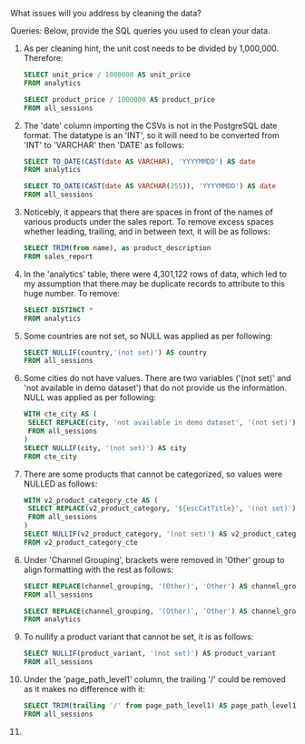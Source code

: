 What issues will you address by cleaning the data?

Queries:
Below, provide the SQL queries you used to clean your data.




1. As per cleaning hint, the unit cost needs to be divided by 1,000,000.  Therefore:
   
   ```sql
   SELECT unit_price / 1000000 AS unit_price
   FROM analytics

   SELECT product_price / 1000000 AS product_price
   FROM all_sessions
   ```

2. The 'date' column importing the CSVs is not in the PostgreSQL date format.  The datatype is an 'INT', so it will need to be converted from 'INT' to 'VARCHAR' then 'DATE' as follows:

   ```sql
   SELECT TO_DATE(CAST(date AS VARCHAR), 'YYYYMMDD') AS date
   FROM analytics

   SELECT TO_DATE(CAST(date AS VARCHAR(255)), 'YYYYMMDD') AS date
   FROM all_sessions
   ```

3. Noticebly, it appears that there are spaces in front of the names of various products under the sales report.  To remove excess spaces whether leading, trailing, and in between text, it will be as follows:

   ```sql
   SELECT TRIM(from name), as product_description
   FROM sales_report
   ```
   
4. In the 'analytics' table, there were 4,301,122 rows of data, which led to my assumption that there may be duplicate records to attribute to this huge number.  To remove:

   ```sql
   SELECT DISTINCT *
   FROM analytics
   ```

5. Some countries are not set, so NULL was applied as per following:

   ```sql
   SELECT NULLIF(country,'(not set)') AS country
   FROM all_sessions
   ```
   
6. Some cities do not have values.  There are two variables ('(not set)' and 'not available in demo dataset') that do not provide us the information. NULL was applied as per following:

   ```sql
   WITH cte_city AS (
   	SELECT REPLACE(city, 'not available in demo dataset', '(not set)') AS city
   	FROM all_sessions
   )
   SELECT NULLIF(city, '(not set)') AS city
   FROM cte_city
   ```

7. There are some products that cannot be categorized, so values were NULLED as follows:

   ```sql
   WITH v2_product_category_cte AS (
   	SELECT REPLACE(v2_product_category, '${escCatTitle}', '(not set)') AS v2_product_category
   	FROM all_sessions
   )
   SELECT NULLIF(v2_product_category, '(not set)') AS v2_product_category
   FROM v2_product_category_cte
   ```

8. Under 'Channel Grouping', brackets were removed in 'Other' group to align formatting with the rest as follows:

   ```sql
   SELECT REPLACE(channel_grouping, '(Other)', 'Other') AS channel_grouping
   FROM all_sessions

   SELECT REPLACE(channel_grouping, '(Other)', 'Other') AS channel_grouping
   FROM analytics
   ```

10. To nullify a product variant that cannot be set, it is as follows:

    ```sql
    SELECT NULLIF(product_variant, '(not set)') AS product_variant
    FROM all_sessions
    ```

11. Under the 'page_path_level1' column, the trailing '/' could be removed as it makes no difference with it:

    ```sql
    SELECT TRIM(trailing '/' from page_path_level1) AS page_path_level1
    FROM all_sessions
    ```

12. 

    

   
